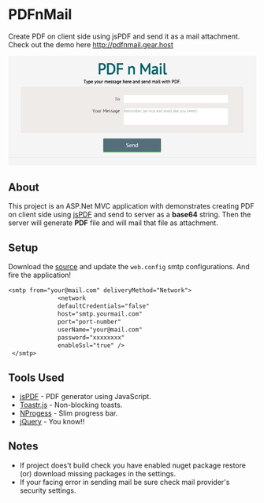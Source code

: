 # PDFnMail
Create PDF on client side using jsPDF and send it as a mail attachment. Check out the demo here http://pdfnmail.gear.host

![demo](docs/demo.png)

## About 
This project is an ASP.Net MVC application with demonstrates creating PDF on client side using [jsPDF](https://github.com/MrRio/jsPDF) and send to server as a __base64__ string. Then the server will generate __PDF__ file and will mail that file as attachment.
## Setup
Download the [source](https://github.com/Purush0th/PDFnMail/archive/master.zip) and update the `web.config` smtp configurations. And fire the application!

  ```` 
  <smtp from="your@mail.com" deliveryMethod="Network">
                <network
				defaultCredentials="false"
				host="smtp.yourmail.com"
				port="port-number"
				userName="your@mail.com"
				password="xxxxxxxx"
				enableSsl="true" />
   </smtp>
  ````
  
## Tools Used

  * [jsPDF](https://github.com/MrRio/jsPDF) - PDF generator using JavaScript.
  * [Toastr.js](https://github.com/CodeSeven/toastr) - Non-blocking toasts.
  * [NProgess](https://github.com/rstacruz/nprogress) - Slim progress bar.
  * [jQuery](https://github.com/jquery/jquery) - You know!!
  
## Notes
  * If project does't build check you have enabled nuget package restore (or) download missing packages in the settings.
  * If your facing error in sending mail be sure check mail provider's security settings.